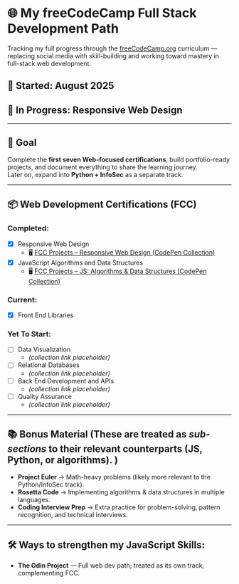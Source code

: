 # 🌐 My freeCodeCamp Full Stack Development Path

Tracking my full progress through the [freeCodeCamp.org](https://www.freecodecamp.org/) curriculum — replacing social media with skill-building and working toward mastery in full-stack web development.

## 📅 Started: August 2025  
## 🔄 In Progress: Responsive Web Design  

---

## 🎯 Goal
Complete the **first seven Web-focused certifications**, build portfolio-ready projects, and document everything to share the learning journey.  
Later on, expand into **Python + InfoSec** as a separate track.  

---

## 📦 Web Development Certifications (FCC)
### Completed:
- [x] Responsive Web Design  
  - 🖥️ [FCC Projects – Responsive Web Design (CodePen Collection)](https://codepen.io/collection/OyNaGb)
- [x] JavaScript Algorithms and Data Structures  
  - 🖥️ [FCC Projects – JS: Algorithms & Data Structures (CodePen Collection)](https://codepen.io/collection/EPypbo)  

### Current:
- [x] Front End Libraries
   
### Yet To Start:
- [ ] Data Visualization  
  - _(collection link placeholder)_  
- [ ] Relational Databases  
  - _(collection link placeholder)_
- [ ] Back End Development and APIs  
  - _(collection link placeholder)_  
- [ ] Quality Assurance  
  - _(collection link placeholder)_  

---

## 📚 Bonus Material (These are treated as *sub-sections* to their relevant counterparts (JS, Python, or algorithms).  )

- **Project Euler** → Math-heavy problems (likely more relevant to the Python/InfoSec track).  
- **Rosetta Code** → Implementing algorithms & data structures in multiple languages.  
- **Coding Interview Prep** → Extra practice for problem-solving, pattern recognition, and technical interviews.  


---

## 🛠 Ways to strengthen my JavaScript Skills:

- **The Odin Project** — Full web dev path; treated as its own track, complementing FCC.  
